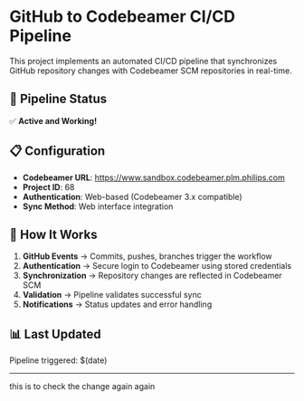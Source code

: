 # GitHub to Codebeamer CI/CD Pipeline

This project implements an automated CI/CD pipeline that synchronizes GitHub repository changes with Codebeamer SCM repositories in real-time.

## 🚀 Pipeline Status

✅ **Active and Working!**

## 📋 Configuration

- **Codebeamer URL**: https://www.sandbox.codebeamer.plm.philips.com
- **Project ID**: 68
- **Authentication**: Web-based (Codebeamer 3.x compatible)
- **Sync Method**: Web interface integration

## 🔄 How It Works

1. **GitHub Events** → Commits, pushes, branches trigger the workflow
2. **Authentication** → Secure login to Codebeamer using stored credentials
3. **Synchronization** → Repository changes are reflected in Codebeamer SCM
4. **Validation** → Pipeline validates successful sync
5. **Notifications** → Status updates and error handling

## 📊 Last Updated

Pipeline triggered: $(date)

---
this is to check the change again
again
